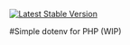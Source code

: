 [![Latest Stable Version](https://poser.pugx.org/arrilot/dotenv-php/v/stable.svg)](https://packagist.org/packages/arrilot/bitrix-cacher/)

#Simple dotenv for PHP (WIP)
